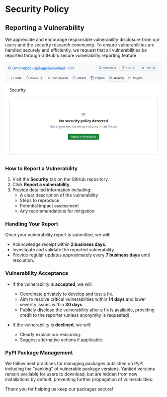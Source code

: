# Security Policy

## Reporting a Vulnerability

We appreciate and encourage responsible vulnerability disclosure from our users and the security research community. To ensure vulnerabilities are handled securely and efficiently, we request that all vulnerabilities be reported through GitHub's secure vulnerability reporting feature.

![Report Vulnerability Button](https://raw.githubusercontent.com/OmenApps/OmenApps/refs/heads/main/media/security_reporting.png)

### How to Report a Vulnerability

1. Visit the **Security** tab on the GitHub repository.
2. Click **Report a vulnerability**.
3. Provide detailed information including:
   - A clear description of the vulnerability
   - Steps to reproduce
   - Potential impact assessment
   - Any recommendations for mitigation

### Handling Your Report

Once your vulnerability report is submitted, we will:

- Acknowledge receipt within **2 business days**.
- Investigate and validate the reported vulnerability.
- Provide regular updates approximately every **7 business days** until resolution.

### Vulnerability Acceptance

- If the vulnerability is **accepted**, we will:
  - Coordinate privately to develop and test a fix.
  - Aim to resolve critical vulnerabilities within **14 days** and lower severity issues within **30 days**.
  - Publicly disclose the vulnerability after a fix is available, providing credit to the reporter (unless anonymity is requested).

- If the vulnerability is **declined**, we will:
  - Clearly explain our reasoning.
  - Suggest alternative actions if applicable.

### PyPI Package Management

We follow best practices for managing packages published on PyPI, including the "yanking" of vulnerable package versions. Yanked versions remain available for users to download, but are hidden from new installations by default, preventing further propagation of vulnerabilities.

Thank you for helping us keep our packages secure!
